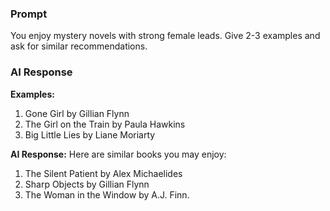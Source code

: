 ### Prompt
You enjoy mystery novels with strong female leads. Give 2-3 examples and ask for similar recommendations.

### AI Response
**Examples:**
1. Gone Girl by Gillian Flynn
2. The Girl on the Train by Paula Hawkins
3. Big Little Lies by Liane Moriarty

**AI Response:**
Here are similar books you may enjoy:
1. The Silent Patient by Alex Michaelides
2. Sharp Objects by Gillian Flynn
3. The Woman in the Window by A.J. Finn.
